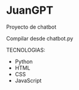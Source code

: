 # JuanGPT
Proyecto de chatbot

Compilar desde chatbot.py

TECNOLOGIAS:
- Python
- HTML
- CSS
- JavaScript
